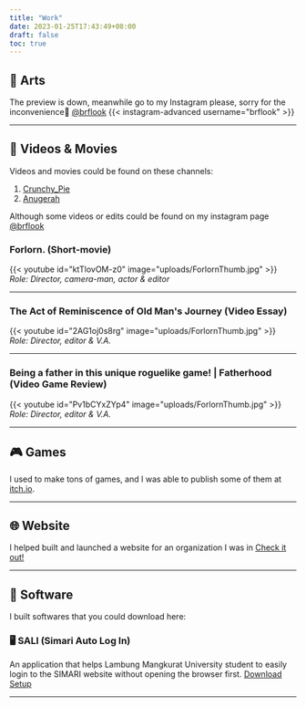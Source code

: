 ```yaml
---
title: "Work"
date: 2023-01-25T17:43:49+08:00
draft: false
toc: true
---
```


## 🎨 Arts 
The preview is down, meanwhile go to my Instagram please, sorry for the inconvenience🙏 [@brflook](https://www.instagram.com/brflook/)
{{< instagram-advanced username="brflook" >}}

---
## 🎥 Videos & Movies
Videos and movies could be found on these channels:
1. [Crunchy_Pie](https://www.youtube.com/channel/UC9fm0Qk3WUMCkONVAflB87g)
2. [Anugerah](https://www.youtube.com/@anugerah8773)

Although some videos or edits could be found on my instagram page [@brflook](https://www.instagram.com/brflook/)

### Forlorn. (Short-movie)
{{< youtube id="ktTlovOM-z0" 
image="uploads/ForlornThumb.jpg" >}}
*Role: Director, camera-man, actor & editor*

---
### The Act of Reminiscence of Old Man's Journey (Video Essay)
{{< youtube id="2AG1oj0s8rg" 
image="uploads/ForlornThumb.jpg" >}}
*Role: Director, editor & V.A.*

---
### Being a father in this unique roguelike game! | Fatherhood (Video Game Review)
{{< youtube id="Pv1bCYxZYp4" 
image="uploads/ForlornThumb.jpg" >}}
*Role: Director, editor & V.A.*

---

## 🎮 Games
I used to make tons of games, and I was able to publish some of them at [itch.io](https://dandeliongaames.itch.io/).

---

## 🌐 Website
I helped built and launched a website for an organization I was in [Check it out!](https://lmdsulm.netlify.app/)

---

## 💾 Software
I built softwares that you could download  here:
### 🖥️ SALI (Simari Auto Log In) 
An application that helps Lambung Mangkurat University student to easily login to the SIMARI website without opening the browser first.
[Download Setup](/SALI_SETUP.exe)

---